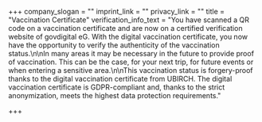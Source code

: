 +++
company_slogan = ""
imprint_link = ""
privacy_link = ""
title = "Vaccination Certificate"
verification_info_text = "You have scanned a QR code on a vaccination certificate and are now on a certified verification website of govdigital eG. With the digital vaccination certificate, you now have the opportunity to verify the authenticity of the vaccination status.\n\nIn many areas it may be necessary in the future to provide proof of vaccination. This can be the case, for your next trip, for future events or when entering a sensitive area.\n\nThis vaccination status is forgery-proof thanks to the digital vaccination certificate from UBIRCH. The digital vaccination certificate is GDPR-compliant and, thanks to the strict anonymization, meets the highest data protection requirements."

+++
